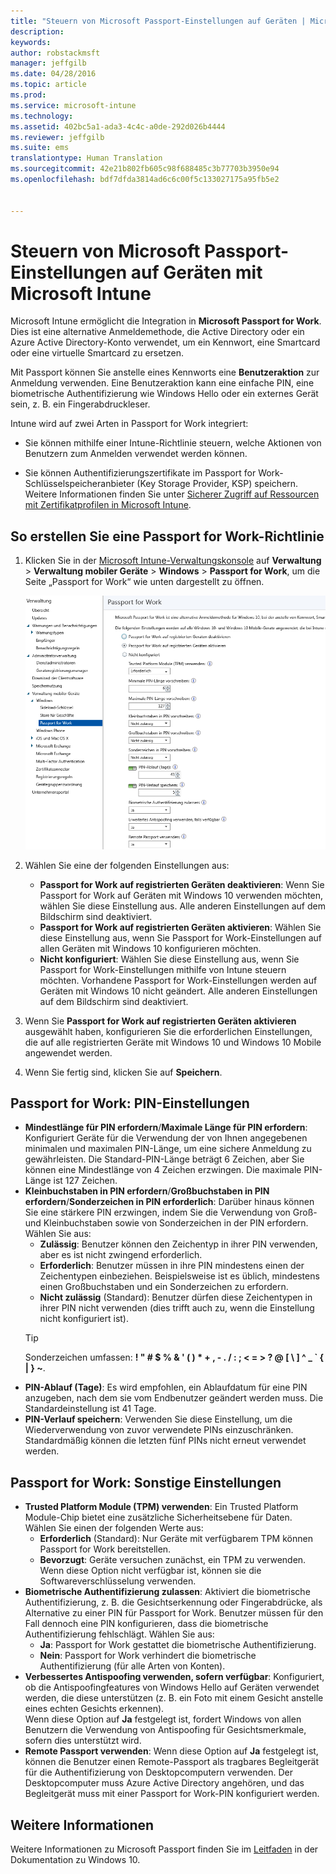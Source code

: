 ```yaml
---
title: "Steuern von Microsoft Passport-Einstellungen auf Geräten | Microsoft Intune"
description: 
keywords: 
author: robstackmsft
manager: jeffgilb
ms.date: 04/28/2016
ms.topic: article
ms.prod: 
ms.service: microsoft-intune
ms.technology: 
ms.assetid: 402bc5a1-ada3-4c4c-a0de-292d026b4444
ms.reviewer: jeffgilb
ms.suite: ems
translationtype: Human Translation
ms.sourcegitcommit: 42e21b802fb605c98f688485c3b77703b3950e94
ms.openlocfilehash: bdf7dfda3814ad6c6c00f5c133027175a95fb5e2


---
```


# Steuern von Microsoft Passport-Einstellungen auf Geräten mit Microsoft Intune
Microsoft Intune ermöglicht die Integration in **Microsoft Passport for Work**. Dies ist eine alternative Anmeldemethode, die Active Directory oder ein Azure Active Directory-Konto verwendet, um ein Kennwort, eine Smartcard oder eine virtuelle Smartcard zu ersetzen.

Mit Passport können Sie anstelle eines Kennworts eine **Benutzeraktion** zur Anmeldung verwenden. Eine Benutzeraktion kann eine einfache PIN, eine biometrische Authentifizierung wie Windows Hello oder ein externes Gerät sein, z. B. ein Fingerabdruckleser.

Intune wird auf zwei Arten in Passport for Work integriert:

-   Sie können mithilfe einer Intune-Richtlinie steuern, welche Aktionen von Benutzern zum Anmelden verwendet werden können.

-   Sie können Authentifizierungszertifikate im Passport for Work-Schlüsselspeicheranbieter (Key Storage Provider, KSP) speichern. Weitere Informationen finden Sie unter [Sicherer Zugriff auf Ressourcen mit Zertifikatprofilen in Microsoft Intune](secure-resource-access-with-certificate-profiles.md).

## So erstellen Sie eine Passport for Work-Richtlinie

1.  Klicken Sie in der [Microsoft Intune-Verwaltungskonsole](https://manage.microsoft.com) auf **Verwaltung** &gt; **Verwaltung mobiler Geräte** &gt; **Windows** &gt; **Passport for Work**, um die Seite „Passport for Work“ wie unten dargestellt zu öffnen.

    ![Seite „Passport for Work“](../media/passport.png)

2.  Wählen Sie eine der folgenden Einstellungen aus:
    - **Passport for Work auf registrierten Geräten deaktivieren**: Wenn Sie Passport for Work auf Geräten mit Windows 10 verwenden möchten, wählen Sie diese Einstellung aus. Alle anderen Einstellungen auf dem Bildschirm sind deaktiviert.
    - **Passport for Work auf registrierten Geräten aktivieren**: Wählen Sie diese Einstellung aus, wenn Sie Passport for Work-Einstellungen auf allen Geräten mit Windows 10 konfigurieren möchten.
    - **Nicht konfiguriert**: Wählen Sie diese Einstellung aus, wenn Sie Passport for Work-Einstellungen mithilfe von Intune steuern möchten. Vorhandene Passport for Work-Einstellungen werden auf Geräten mit Windows 10 nicht geändert. Alle anderen Einstellungen auf dem Bildschirm sind deaktiviert.
3.  Wenn Sie **Passport for Work auf registrierten Geräten aktivieren** ausgewählt haben, konfigurieren Sie die erforderlichen Einstellungen, die auf alle registrierten Geräte mit Windows 10 und Windows 10 Mobile angewendet werden.
3.  Wenn Sie fertig sind, klicken Sie auf **Speichern**.

## Passport for Work: PIN-Einstellungen

  
- **Mindestlänge für PIN erfordern**/**Maximale Länge für PIN erfordern**: Konfiguriert Geräte für die Verwendung der von Ihnen angegebenen minimalen und maximalen PIN-Länge, um eine sichere Anmeldung zu gewährleisten. Die Standard-PIN-Länge beträgt 6 Zeichen, aber Sie können eine Mindestlänge von 4 Zeichen erzwingen. Die maximale PIN-Länge ist 127 Zeichen.
- **Kleinbuchstaben in PIN erfordern**/**Großbuchstaben in PIN erfordern**/**Sonderzeichen in PIN erforderlich**: Darüber hinaus können Sie eine stärkere PIN erzwingen, indem Sie die Verwendung von Groß- und Kleinbuchstaben sowie von Sonderzeichen in der PIN erfordern. Wählen Sie aus:
    - **Zulässig**: Benutzer können den Zeichentyp in ihrer PIN verwenden, aber es ist nicht zwingend erforderlich.
    - **Erforderlich**: Benutzer müssen in ihre PIN mindestens einen der Zeichentypen einbeziehen. Beispielsweise ist es üblich, mindestens einen Großbuchstaben und ein Sonderzeichen zu erfordern.
    - **Nicht zulässig** (Standard): Benutzer dürfen diese Zeichentypen in ihrer PIN nicht verwenden (dies trifft auch zu, wenn die Einstellung nicht konfiguriert ist).
    > [!TIP]
    > Sonderzeichen umfassen: **! " # $ % &amp; ' ( ) &#42; + , - . / : ; &lt; = &gt; ? @ [ \ ] ^ _ &#96; { &#124; } ~**.
- **PIN-Ablauf (Tage)**: Es wird empfohlen, ein Ablaufdatum für eine PIN anzugeben, nach dem sie vom Endbenutzer geändert werden muss. Die Standardeinstellung ist 41 Tage. 
- **PIN-Verlauf speichern**: Verwenden Sie diese Einstellung, um die Wiederverwendung von zuvor verwendete PINs einzuschränken. Standardmäßig können die letzten fünf PINs nicht erneut verwendet werden.


## Passport for Work: Sonstige Einstellungen

- **Trusted Platform Module (TPM) verwenden**: Ein Trusted Platform Module-Chip bietet eine zusätzliche Sicherheitsebene für Daten.<br>Wählen Sie einen der folgenden Werte aus:
    - **Erforderlich** (Standard): Nur Geräte mit verfügbarem TPM können Passport for Work bereitstellen.
    - **Bevorzugt**: Geräte versuchen zunächst, ein TPM zu verwenden. Wenn diese Option nicht verfügbar ist, können sie die Softwareverschlüsselung verwenden.
- **Biometrische Authentifizierung zulassen**: Aktiviert die biometrische Authentifizierung, z. B. die Gesichtserkennung oder Fingerabdrücke, als Alternative zu einer PIN für Passport for Work. Benutzer müssen für den Fall dennoch eine PIN konfigurieren, dass die biometrische Authentifizierung fehlschlägt. Wählen Sie aus:
    - **Ja**: Passport for Work gestattet die biometrische Authentifizierung.
    - **Nein**: Passport for Work verhindert die biometrische Authentifizierung (für alle Arten von Konten).
- **Verbessertes Antispoofing verwenden, sofern verfügbar**: Konfiguriert, ob die Antispoofingfeatures von Windows Hello auf Geräten verwendet werden, die diese unterstützen (z. B. ein Foto mit einem Gesicht anstelle eines echten Gesichts erkennen).<br>Wenn diese Option auf **Ja** festgelegt ist, fordert Windows von allen Benutzern die Verwendung von Antispoofing für Gesichtsmerkmale, sofern dies unterstützt wird.
- **Remote Passport verwenden**: Wenn diese Option auf **Ja** festgelegt ist, können die Benutzer einen Remote-Passport als tragbares Begleitgerät für die Authentifizierung von Desktopcomputern verwenden. Der Desktopcomputer muss Azure Active Directory angehören, und das Begleitgerät muss mit einer Passport for Work-PIN konfiguriert werden.

## Weitere Informationen
Weitere Informationen zu Microsoft Passport finden Sie im [Leitfaden](https://technet.microsoft.com/library/mt589441.aspx) in der Dokumentation zu Windows 10.





<!--HONumber=Jun16_HO4-->


